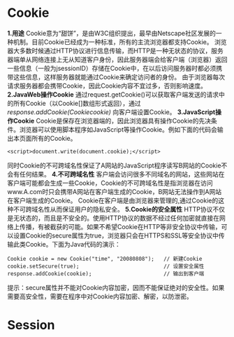 ﻿# Cookie

**1.用途**
Cookie意为“甜饼”，是由W3C组织提出，最早由Netscape社区发展的一种机制。目前Cookie已经成为一种标准，所有的主流浏览器都支持Cookie。
浏览器大多数时候通过HTTP协议进行信息传输，而HTTP是一种无状态的协议，服务器端单从网络连接上无从知道客户身份，因此服务器端会给客户端（浏览器）返回一些信息（一般为jsessionID）存储在Cookie中，在以后访问服务器时都必须携带这些信息，这样服务器就能通过Cookie来确定访问者的身份。
由于浏览器每次请求服务器都会携带Cookie，因此Cookie内容不宜过多，否则影响速度。
**2.JavaWeb操作Cookie**
通过request.getCookie()可以获取客户端发送的请求中的所有Cookie（以Cookie[]数组形式返回），通过 *response.addCookie(Cookiecookie)* 向客户端设置Cookie。
**3.JavaScript操作Cookie**
Cookie是保存在浏览器端的，因此浏览器具有操作Cookie的先决条件。浏览器可以使用脚本程序如JavaScript等操作Cookie。例如下面的代码会输出本页面所有的Cookie。

    <script>document.write(document.cookie);</script>

同时Cookie的不可跨域名性保证了A网站的JavaScript程序读写B网站的Cookie不会有任何结果。
**4.不可跨域名性**
客户端会访问很多不同域名的网站，这些网站在客户端可能都会生成一些Cookie，Cookie的不可跨域名性是指浏览器在访问www.A.com时只会携带A网站在客户端生成的Cookie，B网站无法操作到A网站在客户端生成的Cookie。
Cookie在客户端是由浏览器来管理的,通过Cookie的这种不可跨域名性从而保证用户的隐私安全。
**5.Cookie的安全属性**
HTTP协议不仅是无状态的，而且是不安全的。使用HTTP协议的数据不经过任何加密就直接在网络上传播，有被截获的可能。如果不希望Cookie在HTTP等非安全协议中传输，可以设置Cookie的secure属性为true，浏览器只会在HTTPS和SSL等安全协议中传输此类Cookie。下面为Java代码的演示：

    Cookie cookie = new Cookie("time", "20080808");   // 新建Cookie
    cookie.setSecure(true);                           // 设置安全属性
    response.addCookie(cookie);                       // 输出到客户端

提示：secure属性并不能对Cookie内容加密，因而不能保证绝对的安全性。如果需要高安全性，需要在程序中对Cookie内容加密、解密，以防泄密。


# Session


